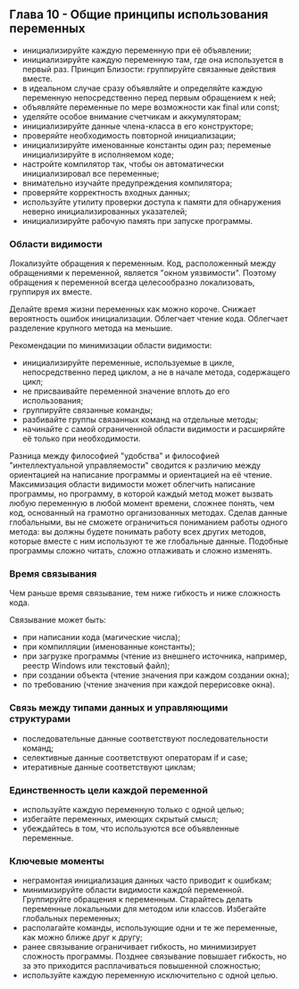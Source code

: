 ## Глава 10 - Общие принципы использования переменных
- инициализируйте каждую переменную при её объявлении;
- инициализируйте каждую переменную там, где она используется в первый раз. Принцип Близости: группируйте связанные действия вместе.
- в идеальном случае сразу объявляйте и определяйте каждую переменную непосредственно перед первым обращением к ней;
- объявляйте переменные по мере возможности как final или const;
- уделяйте особое внимание счетчикам и аккумуляторам;
- инициализируйте данные члена-класса в его конструкторе;
- проверяйте необходимость повторной инициализации;
- инициализируйте именованные константы один раз; переменые инициализируйте в исполняемом коде;
- настройте компилятор так, чтобы он автоматически инициализировал все переменные;
- внимательно изучайте предупреждения компилятора;
- проверяйте корректность входных данных;
- используйте утилиту проверки доступа к памяти для обнаружения неверно инициализированных указателей;
- инициализируйте рабочую память при запуске программы.
### Области видимости
Локализуйте обращения к переменным. Код, расположенный между обращениями к переменной, является "окном уязвимости". Поэтому обращения к переменной всегда целесообразно локализовать, группируя их вместе.

Делайте время жизни переменных как можно короче. Снижает вероятность ошибок инициализации. Облегчает чтение кода. Облегчает разделение крупного метода на меньшие.

Рекомендации по минимизации области видимости:
- инициализируйте переменные, используемые в цикле, непосредственно перед циклом, а не в начале метода, содержащего цикл;
- не присваивайте переменной значение вплоть до его использования;
- группируйте связанные команды;
- разбивайте группы связанных команд на отдельные методы;
- начинайте с самой ограниченной области видимости и расширяйте её только при необходимости.

Разница между философией "удобства" и философией "интеллектуальной управляемости" сводится к различию между ориентацией на написание программы и ориентацией на её чтение. Максимизация области видимости может облегчить написание программы, но программу, в которой каждый метод может вызвать любую переменную в любой момент времени, сложнее понять, чем код, основанный на грамотно организованных методах. Сделав данные глобальными, вы не сможете ограничиться пониманием работы одного метода: вы должны будете понимать работу всех других методов, которые вместе с ним используют те же глобальные данные. Подобные программы сложно читать, сложно отлаживать и сложно изменять.
### Время связывания
Чем раньше время связывание, тем ниже гибкость и ниже сложность кода.

Связывание может быть:
- при написании кода (магические числа);
- при компилляции (именованные константы);
- при загрузке программы (чтение из внешнего источника, например, реестр Windows или текстовый файл);
- при создании объекта (чтение значения при каждом создании окна);
- по требованию (чтение значения при каждой перерисовке окна).
### Связь между типами данных и управляющими структурами
- последовательные данные соответствуют последовательности команд;
- селективные данные соответствуют операторам if и case;
- итеративные данные соответствуют циклам;
### Единственность цели каждой переменной
- используйте каждую переменную только с одной целью;
- избегайте переменных, имеющих скрытый смысл;
- убеждайтесь в том, что используются все объявленные переменные.
### Ключевые моменты
- неграмонтая инициализация данных часто приводит к ошибкам;
- минимизируйте области видимости каждой переменной. Группируйте обращения к переменным. Старайтесь делать переменные локальными для методом или классов. Избегайте глобальных переменных;
- располагайте команды, использующие одни и те же переменные, как можно ближе друг к другу;
- ранее связывание ограничивает гибкость, но минимизирует сложность программы. Позднее связывание повышает гибкость, но за это приходится расплачиваться повышенной сложностью;
- используйте каждую переменную исключительно с одной целью.